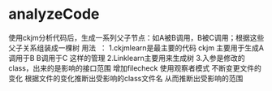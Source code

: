 # analyzeCode
使用ckjm分析代码后，生成一系列父子节点：如A被B调用，B被C调用；根据这些父子关系组装成一棵树
用法  ：
1.ckjmlearn是最主要的代码 ckjm 主要用于生成A调用于B B调用于C 这样的管理
2.Linklearn主要用来生成树
3.入参是修改的class，出来的是影响的接口范围
增加filecheck 使用观察者模式 不断变更文件的变化 根据文件的变化推断出受影响的class文件名 从而推断出受影响的范围 
